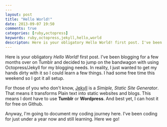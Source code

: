 ```yaml
---
---
layout: post
title: "Hello World!"
date: 2013-09-07 19:50
comments: true
categories: [ruby,octopress]
keywords: ruby,octopress,jekyll,hello,world
descripton: Here is your obligatory Hello World! first post. I've been blogging for a few months over tumblr and decided to jump over to octopress.
---
```

Here is your obligatory *Hello World!* first post. I've been blogging for a few months over on Tumblr and decided to jump on the bandwagon with using Octopress/Jekyll for my blogging needs. In reality, I just wanted to get my hands dirty with it so I could learn a few things. I had some free time this weekend so I got it all setup.

For those of you who don't know, [Jekyll](http://jekyllrb.com/) is a *Simiple, Static Site Generator*. That means it transforms Plain text into static websites and blogs. This means I dont have to use **Tumblr** or **Wordpress**. And best yet, I can host it for free on Github. 

Anyway, I'm going to document my coding journey here. I've been coding for just under a year now and still learning. Here we go!
